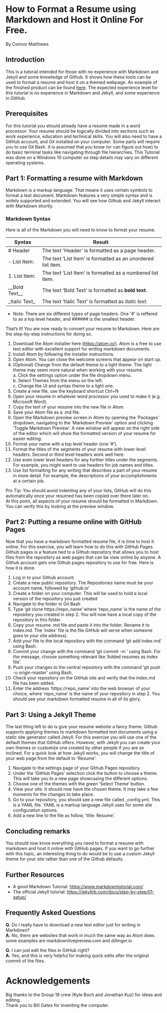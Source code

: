 # How to Format a Resume using Markdown and Host it Online For Free.
By Connor Matthews

## Introduction 
This is a tutorial intended for those with no experience with Markdown and Jekyll and some knowledge of Github. It shows how these tools can be used to format a resume and host it on a themed webpage. An example of the finished product can be found [here](https://connormatthews.github.io/). The expected experience level for this tutorial is no experience in Markdown and Jekyll, and some experience in GitHub.

## Prerequisites 
For this tutorial you should already have a resume made in a word processor. Your resume should be logically divided into sections such as work experience, education and technical skills. You will also need to have a GitHub account, and Git installed on your computer. Some parts will require you to use Git Bash. It is assumed that you know (or can figure out how) to do basic terminal tasks like navigating through file hierarchies. This Tutorial was done on a Windows 10 computer so step details may vary on different operating systems.

## Part 1: Formatting a resume with Markdown
Markdown is a markup language. That means it uses certain symbols to format a text document. Markdown features a very simple syntax and is widely supported and extended. You will see how Github and Jekyll interact with Markdown shortly.
### Markdown Syntax
Here is all of the Markdown you will need to know to format your resume.

| Syntax     | Result                                                         |
| ------------ | ------------------------------------------------------------ |
| # Header     | The text 'Header' is formatted as a page header.             |
|	- List Item: | The text ‘List Item’ is formatted as an unordered list item. |
|	1. List Item:| The text ‘List Item’ is formatted as a numbered list item.   |
|	\_\_Bold Text__| The text ‘Bold Text’ is formatted as __bold text__.        |
|	\_Italic Text_| The text ‘Italic Text’ is formatted as _italic text_.      |
- Note: There are six different types of page headers. One '#' is reffered to as a top level header, and ###### is the smallest header.

That’s it! You are now ready to convert your resume to Markdown. Here are the step-by-step instructions for doing so.
1.	Download the Atom installer here (https://atom.io/). Atom is a free to use text editor with excellent support for writing markdown documents.
2.	Install Atom by following the installer instructions.
3.	Open Atom. You can close the welcome screens that appear on start up.
4.	(Optional) Change from the default theme to a light theme. The light theme may seem more natural when working with your resume.  
  a.	Click the settings option under the file dropdown menu.  
  b.	Select Themes from the menu on the left.  
  c.	Change the UI and syntax theme to a light one.  
5.	Create a new file, use the keyboard shortcut Ctrl+N
6.	Open your resume in whatever word processor you used to make it (e.g. Microsoft Word).
7.	Copy the text of your resume into the new file in Atom.
8.	Save your Atom file as a .md file.
9.	Open the Markdown preview screen in Atom by opening the ‘Packages’ dropdown, navigating to the ‘Markdown Preview’ option and clicking ‘Toggle Markdown Preview’. A new window will appear on the right side of the editor which will show the formatted version of your resume for easier editing.
10.	Format your name with a top level header (one ‘#’). 
11.	Format the titles of the segments of your resume with lower level headers. Second or third level headers work well here.
12.	Use even lower level headers for any further titles under the segments. For example, you might want to use headers for job names and titles.
13.	Use list formatting for any writing that describes a part of your resume in more detail. For example, the descriptions of your accomplishments at a certain job.

Pro Tip: You should avoid indenting any of your lists, GitHub will do this automatically once your resumed has been copied over there later on.  
At this point, all aspects of your resume should be formatted in Markdown. You can verify this by looking at the preview window.

## Part 2: Putting a resume online with GitHub Pages
Now that you have a markdown formatted resume file, it is time to host it online. For this exercise, you will learn how to do this with GitHub Pages. Github pages is a feature tied to a Github repository that allows you to host files from the repository as web pages that can be view online by anyone. A Github account gets one Github pages repository to use for free. Here is how it is done.
1.	Log in to your Github account.
2.	Create a new public repository. The Repositories name must be your account name, followed by ‘github.io’
3.	Create a folder on your computer. This will be used to hold a local version of the repository you just created
4.	Navigate to the folder in Git Bash
5.	Type ‘git clone https://repo_name’ where ‘repo_name’ is the name of the repository you created in step 2. You will now have a local copy of the repository in this folder.
6.	Copy your resume .md file and paste it into the folder. Rename it to index.md. The ‘index’ file is the file GitHub will serve when someone goes to your site  address).
7.	Add your file to the local repository with the command ‘git add index.md’ using Bash.
8.	Commit your change with the command ‘git commit -m <message>’ using Bash. For the message, choose something relevant like ‘Added resumes as index file’.
9.	Push your changes to the central repository with the command ‘git push -u origin-master’ using Bash.
10.	Check your repository on the GitHub site and verify that the index.md file has been added.
11.	Enter the address ‘https://repo_name’ into the web browser of your choice, where ’repo_name’ is the name of your repository in step 2. You should see your markdown formatted resume in all of its glory. 
  
## Part 3: Using a Jekyll Theme 
The last thing left to do is give your resume website a fancy theme. Github supports applying themes to markdown formatted text documents using a static site generator called Jekyll. For this exercise you will use one of the default themes that GitHub offers. However, with Jekyll you can create your own themes or customize one created by other people if you are so inclined. For a quick look at how Jekyll works, you will change the title of your web page from the default to 'Resume'. 
1.	Navigate to the settings page of your Github Pages repository.
2.	Under the ‘GitHub Pages’ selection click the button to choose a theme. This will take you to a new page showcasing the different options.
3.	Choose one of the themes with the green ‘Select Theme’ button.
4.	View your site. It should now have the chosen theme. It may take a few moments for the changes to take place.
5.  Go to your repository, you should see a new file called \_config.yml. This is a YAML file. YAML is a markup language Jekyll uses for some site configuration options.
6. Add a new line to the file as follow, 'title: Resume'.

## Concluding remarks
You should now know everything you need to format a resume with markdown and host it online with GitHub pages. If you want to go further with this topic, an interesting thing to do would be to use a custom Jekyll theme for your site rather than one of the Github defaults. 

## Further Resources
- A good Markdown Tutorial: https://www.markdowntutorial.com/
- The official Jekyll tutorial: https://jekyllrb.com/docs/step-by-step/01-setup/

## Frequently Asked Questions
__Q.__ Do I really have to download a new text editor just for writing in Markdown?   
__A.__ No, there are websites that work in much the same way as Atom does. some examples are markdownlivepreview.com and dillinger.io

__Q.__ I can just edit the files in GitHub right?  
__A.__ Yes, and this is very helpful for making quick edits after the original commit of the files.

# Acknowledgements 
Big thanks to the Group 18 crew (Kyle Boch and Jonathan Kuz) for ideas and editing.  
Thank you to Bill Gates for inventing the computer.
